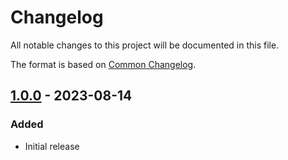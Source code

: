 # Changelog

All notable changes to this project will be documented in this file.

The format is based on [Common Changelog](https://common-changelog.org/).

[1.0.0]: https://github.com/chronicleprotocol/scribe/releases/tag/v1.0.0

## [1.0.0] - 2023-08-14

### Added

- Initial release
